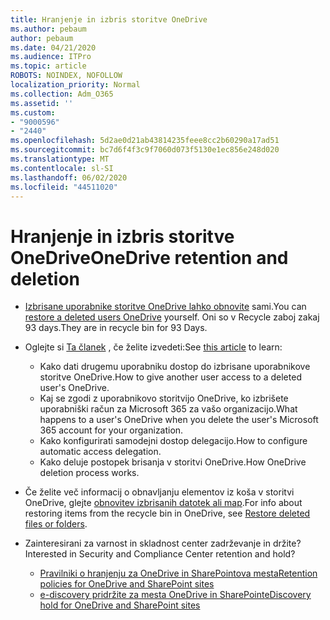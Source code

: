 ```yaml
---
title: Hranjenje in izbris storitve OneDrive
ms.author: pebaum
author: pebaum
ms.date: 04/21/2020
ms.audience: ITPro
ms.topic: article
ROBOTS: NOINDEX, NOFOLLOW
localization_priority: Normal
ms.collection: Adm_O365
ms.assetid: ''
ms.custom:
- "9000596"
- "2440"
ms.openlocfilehash: 5d2ae0d21ab43814235feee8cc2b60290a17ad51
ms.sourcegitcommit: bc7d6f4f3c9f7060d073f5130e1ec856e248d020
ms.translationtype: MT
ms.contentlocale: sl-SI
ms.lasthandoff: 06/02/2020
ms.locfileid: "44511020"
---
```

# <a name="onedrive-retention-and-deletion"></a><span data-ttu-id="885de-102">Hranjenje in izbris storitve OneDrive</span><span class="sxs-lookup"><span data-stu-id="885de-102">OneDrive retention and deletion</span></span>

- <span data-ttu-id="885de-103">[Izbrisane uporabnike storitve OneDrive lahko obnovite](https://docs.microsoft.com/onedrive/restore-deleted-onedrive) sami.</span><span class="sxs-lookup"><span data-stu-id="885de-103">You can [restore a deleted users OneDrive](https://docs.microsoft.com/onedrive/restore-deleted-onedrive) yourself.</span></span> <span data-ttu-id="885de-104">Oni so v Recycle zaboj zakaj 93 days.</span><span class="sxs-lookup"><span data-stu-id="885de-104">They are in recycle bin for 93 Days.</span></span>

- <span data-ttu-id="885de-105">Oglejte si [Ta članek](https://docs.microsoft.com/onedrive/retention-and-deletion) , če želite izvedeti:</span><span class="sxs-lookup"><span data-stu-id="885de-105">See [this article](https://docs.microsoft.com/onedrive/retention-and-deletion) to learn:</span></span>
    - <span data-ttu-id="885de-106">Kako dati drugemu uporabniku dostop do izbrisane uporabnikove storitve OneDrive.</span><span class="sxs-lookup"><span data-stu-id="885de-106">How to give another user access to a deleted user's OneDrive.</span></span>
    - <span data-ttu-id="885de-107">Kaj se zgodi z uporabnikovo storitvijo OneDrive, ko izbrišete uporabniški račun za Microsoft 365 za vašo organizacijo.</span><span class="sxs-lookup"><span data-stu-id="885de-107">What happens to a user's OneDrive when you delete the user's Microsoft 365 account for your organization.</span></span>
    - <span data-ttu-id="885de-108">Kako konfigurirati samodejni dostop delegacijo.</span><span class="sxs-lookup"><span data-stu-id="885de-108">How to configure automatic access delegation.</span></span>
    - <span data-ttu-id="885de-109">Kako deluje postopek brisanja v storitvi OneDrive.</span><span class="sxs-lookup"><span data-stu-id="885de-109">How OneDrive deletion process works.</span></span>

- <span data-ttu-id="885de-110">Če želite več informacij o obnavljanju elementov iz koša v storitvi OneDrive, glejte [obnovitev izbrisanih datotek ali map](https://support.office.com/article/949ada80-0026-4db3-a953-c99083e6a84f).</span><span class="sxs-lookup"><span data-stu-id="885de-110">For info about restoring items from the recycle bin in OneDrive, see [Restore deleted files or folders](https://support.office.com/article/949ada80-0026-4db3-a953-c99083e6a84f).</span></span>

- <span data-ttu-id="885de-111">Zainteresirani za varnost in skladnost center zadrževanje in držite?</span><span class="sxs-lookup"><span data-stu-id="885de-111">Interested in Security and Compliance Center retention and hold?</span></span>
    - [<span data-ttu-id="885de-112">Pravilniki o hranjenju za OneDrive in SharePointova mesta</span><span class="sxs-lookup"><span data-stu-id="885de-112">Retention policies for OneDrive and SharePoint sites</span></span>](https://docs.microsoft.com/microsoft-365/compliance/retention-policies)
    - [<span data-ttu-id="885de-113">e-discovery pridržite za mesta OneDrive in SharePoint</span><span class="sxs-lookup"><span data-stu-id="885de-113">eDiscovery hold for OneDrive and SharePoint sites</span></span>](https://docs.microsoft.com/office365/securitycompliance/ediscovery-cases#step-4-place-content-locations-on-hold)
